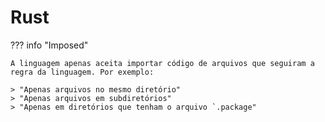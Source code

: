 # Rust

??? info "Imposed"

    A linguagem apenas aceita importar código de arquivos que seguiram a regra da linguagem. Por exemplo:  
    
    > "Apenas arquivos no mesmo diretório"  
    > "Apenas arquivos em subdiretórios"  
    > "Apenas em diretórios que tenham o arquivo `.package"      